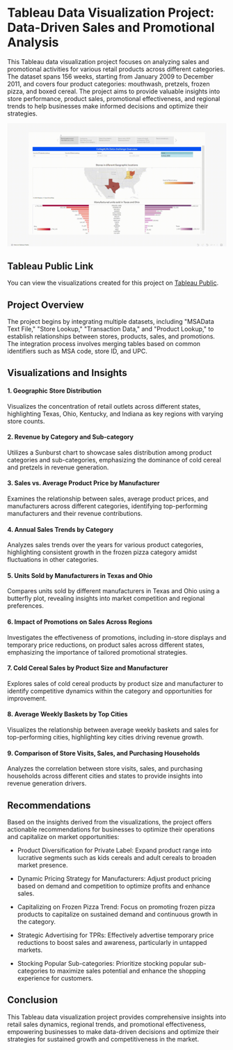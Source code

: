 # Tableau Data Visualization Project: Data-Driven Sales and Promotional Analysis
This Tableau data visualization project focuses on analyzing sales and promotional activities for various retail products across different categories. The dataset spans 156 weeks, starting from January 2009 to December 2011, and covers four product categories: mouthwash, pretzels, frozen pizza, and boxed cereal. The project aims to provide valuable insights into store performance, product sales, promotional effectiveness, and regional trends to help businesses make informed decisions and optimize their strategies.

![](https://github.com/radhikaagr03/Data-Driven-Sales-and-Promotional-Analysis/blob/main/Final_Project-_-Tableau-Public-Google-Chrome-2024-02-16-12-36-07-.gif)

## Tableau Public Link

You can view the visualizations created for this project on [Tableau Public](https://public.tableau.com/app/profile/radhika.agarwal2941/viz/Final_Project_17079689919440/Story1).

## Project Overview
The project begins by integrating multiple datasets, including "MSAData Text File," "Store Lookup," "Transaction Data," and "Product Lookup," to establish relationships between stores, products, sales, and promotions. The integration process involves merging tables based on common identifiers such as MSA code, store ID, and UPC.

## Visualizations and Insights
#### 1. Geographic Store Distribution
Visualizes the concentration of retail outlets across different states, highlighting Texas, Ohio, Kentucky, and Indiana as key regions with varying store counts.

#### 2. Revenue by Category and Sub-category
Utilizes a Sunburst chart to showcase sales distribution among product categories and sub-categories, emphasizing the dominance of cold cereal and pretzels in revenue generation.

#### 3. Sales vs. Average Product Price by Manufacturer
Examines the relationship between sales, average product prices, and manufacturers across different categories, identifying top-performing manufacturers and their revenue contributions.

#### 4. Annual Sales Trends by Category
Analyzes sales trends over the years for various product categories, highlighting consistent growth in the frozen pizza category amidst fluctuations in other categories.

#### 5. Units Sold by Manufacturers in Texas and Ohio
Compares units sold by different manufacturers in Texas and Ohio using a butterfly plot, revealing insights into market competition and regional preferences.

#### 6. Impact of Promotions on Sales Across Regions
Investigates the effectiveness of promotions, including in-store displays and temporary price reductions, on product sales across different states, emphasizing the importance of tailored promotional strategies.

#### 7. Cold Cereal Sales by Product Size and Manufacturer
Explores sales of cold cereal products by product size and manufacturer to identify competitive dynamics within the category and opportunities for improvement.

#### 8. Average Weekly Baskets by Top Cities
Visualizes the relationship between average weekly baskets and sales for top-performing cities, highlighting key cities driving revenue growth.

#### 9. Comparison of Store Visits, Sales, and Purchasing Households
Analyzes the correlation between store visits, sales, and purchasing households across different cities and states to provide insights into revenue generation drivers.

## Recommendations
Based on the insights derived from the visualizations, the project offers actionable recommendations for businesses to optimize their operations and capitalize on market opportunities:

* Product Diversification for Private Label: Expand product range into lucrative segments such as kids cereals and adult cereals to broaden market presence.

* Dynamic Pricing Strategy for Manufacturers: Adjust product pricing based on demand and competition to optimize profits and enhance sales.

* Capitalizing on Frozen Pizza Trend: Focus on promoting frozen pizza products to capitalize on sustained demand and continuous growth in the category.

* Strategic Advertising for TPRs: Effectively advertise temporary price reductions to boost sales and awareness, particularly in untapped markets.

* Stocking Popular Sub-categories: Prioritize stocking popular sub-categories to maximize sales potential and enhance the shopping experience for customers.

## Conclusion
This Tableau data visualization project provides comprehensive insights into retail sales dynamics, regional trends, and promotional effectiveness, empowering businesses to make data-driven decisions and optimize their strategies for sustained growth and competitiveness in the market.
